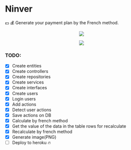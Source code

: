# Ninver

:dollar: :moneybag: Generate your payment plan by the French method.



<div align="center">

![](https://d31dn7nfpuwjnm.cloudfront.net/images/valoraciones/0030/5310/tipos-sistemas-amortizacion-frances-aleman-americano.png?1526024784)
    
![](https://www.navascusi.com/wp-content/uploads/2015/03/Captura.png)

</div>

### TODO: 
- [x] Create entities
- [x] Create controllers
- [x] Create repositories
- [x] Create services
- [x] Create interfaces
- [x] Create users
- [x] Login users
- [x] Add actions
- [x] Detect user actions
- [x] Save actions on DB
- [x] Calculate by french method
- [x] Get the value of the data in the table rows for recalculate
- [x] Recalculate by french method
- [x] Generate image(PNG)
- [ ] Deploy to heroku :fire:
